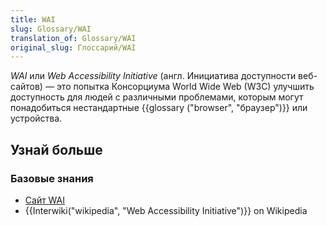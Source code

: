 ```yaml
---
title: WAI
slug: Glossary/WAI
translation_of: Glossary/WAI
original_slug: Глоссарий/WAI
---
```

_WAI_ или *Web Accessibility Initiative* (англ. Инициатива доступности веб-сайтов) *—* это попытка Консорциума World Wide Web (W3C) улучшить доступность для людей с различными проблемами, которым могут понадобиться нестандартные {{glossary ("browser", "браузер")}} или устройства.

## Узнай больше

### Базовые знания

- [Сайт WAI](http://www.w3.org/WAI/)
- {{Interwiki("wikipedia", "Web Accessibility Initiative")}} on Wikipedia
